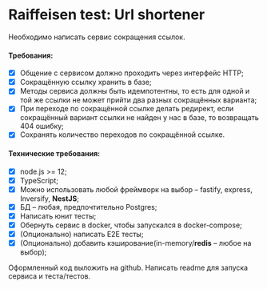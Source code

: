 # Raiffeisen test: Url shortener

Необходимо написать сервис сокращения ссылок.

#### Требования:

- [X] Общение с сервисом должно проходить через интерфейс HTTP;
- [X] Сокращённую ссылку хранить в базе;
- [X] Методы сервиса должны быть идемпотентны, то есть для одной и той же ссылки не может прийти два разных сокращённых варианта;
- [X] При переходе по сокращённой ссылке делать редирект, если сокращённый вариант ссылки не найден у нас в базе, то возвращать 404 ошибку;
- [X] Сохранять количество переходов по сокращённой ссылке.

#### Технические требования:

- [X] node.js >= 12;
- [X] TypeScript;
- [X] Можно использовать любой фреймворк на выбор – fastify, express, Inversify, <b>NestJS</b>;
- [X] БД – любая, предпочтительно Postgres;
- [X] Написать юнит тесты;
- [X] Обернуть сервис в docker, чтобы запускался в docker-compose;
- [X] (Опционально) написать E2E тесты;
- [X] (Опционально) добавить кэширование(in-memory/<b>redis</b> – любое на выбор);

Оформленный код выложить на github. Написать readme для запуска сервиса и теста/тестов.
